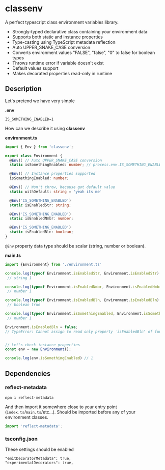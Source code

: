 # classenv

A perfect typescript class environment variables library.

- Strongly-typed declarative class containing your environment data
- Supports both static and instance properties
- Type-casting using TypeScript metadata reflection
- Auto UPPER_SNAKE_CASE conversion
- Converts environment values "FALSE", "false", "0" to false for boolean types
- Throws runtime error if variable doesn't exist
- Default values support
- Makes decorated properties read-only in runtime


## Description
Let's pretend we have very simple

**.env**
```
IS_SOMETHING_ENABLED=1
```

How can we describe it using **classenv**

**environment.ts**
```typescript
import { Env } from 'classenv';

export class Environment {
  @Env() // Auto UPPER_SNAKE_CASE conversion
  static isSomethingEnabled: number; // process.env.IS_SOMETHING_ENABLED

  @Env() // Instance properties supported
  isSomethingEnabled: number;

  @Env() // Won't throw, because got default value
  static withDefault: string = 'yeah its me'

  @Env('IS_SOMETHING_ENABLED')
  static isEnabledStr: string;

  @Env('IS_SOMETHING_ENABLED')
  static isEnabledNmbr: number;

  @Env('IS_SOMETHING_ENABLED')
  static isEnabledBln: boolean;
}
```

`@Env` property data type should be scalar (string, number or boolean).

**main.ts**
```typescript
import {Environment} from './environment.ts'

console.log(typeof Environment.isEnabledStr, Environment.isEnabledStr)
 // string 1

console.log(typeof Environment.isEnabledNmbr, Environment.isEnabledNmbr)
 // number 1

console.log(typeof Environment.isEnabledBln, Environment.isEnabledBln)
 // boolean true

console.log(typeof Environment.isSomethingEnabled, Environment.isSomethingEnabled)
 // number 1

Environment.isEnabledBln = false;
// TypeError: Cannot assign to read only property 'isEnabledBln' of function 'class Test{}'


// Let's check instance properties
const env = new Environment();

console.log(env.isSomethingEnabled) // 1

```

## Dependencies

### reflect-metadata
```
npm i reflect-metadata
```

And then import it somewhere close to your entry point (`index.ts`/`main.ts`/etc...). 
Should be imported before any of your environment classes.

```typescript
import 'reflect-metadata';
```

### tsconfig.json

These settings should be enabled

```
"emitDecoratorMetadata": true,
"experimentalDecorators": true,
```
